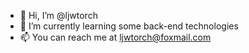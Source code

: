 - 👋 Hi, I’m @ljwtorch
- 🌱 I’m currently learning some back-end technologies
- 📫 You can reach me at ljwtorch@foxmail.com

<!---
ljwtorch/ljwtorch is a ✨ special ✨ repository because its `README.md` (this file) appears on your GitHub profile.
You can click the Preview link to take a look at your changes.
--->
